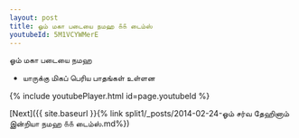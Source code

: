 ```yaml
---
layout: post
title: ஓம் மகா படையை நமஹ ௧௧ டைம்ஸ்
youtubeId: 5M1VCYWMerE
---
```

 
 
 ஓம் மகா படையை நமஹ  
 
 -  யாருக்கு மிகப் பெரிய பாதங்கள் உள்ளன 
 
  
 
  
 
 
 
 
 
 


{% include youtubePlayer.html id=page.youtubeId %}
 
[Next]({{ site.baseurl }}{% link  split1/_posts/2014-02-24-ஓம் சர்வ தேஹினாம் இன்றியா நமஹ ௧௧ டைம்ஸ்.md%})
 
